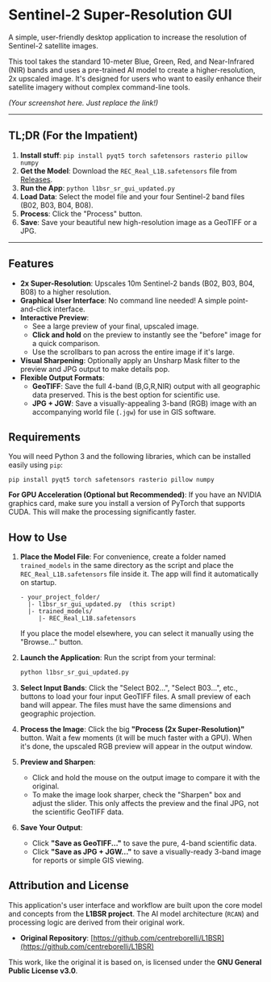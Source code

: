 # Sentinel-2 Super-Resolution GUI

A simple, user-friendly desktop application to increase the resolution of Sentinel-2 satellite images.

This tool takes the standard 10-meter Blue, Green, Red, and Near-Infrared (NIR) bands and uses a pre-trained AI model to create a higher-resolution, 2x upscaled image. It's designed for users who want to easily enhance their satellite imagery without complex command-line tools.


*(Your screenshot here. Just replace the link!)*

***

## TL;DR (For the Impatient)

1.  **Install stuff**: `pip install pyqt5 torch safetensors rasterio pillow numpy`
2.  **Get the Model**: Download the `REC_Real_L1B.safetensors` file from [Releases](https://github.com/Topping1/L1BSR-GUI/releases/download/alpha1/REC_Real_L1B.safetensors).
3.  **Run the App**: `python l1bsr_sr_gui_updated.py`
4.  **Load Data**: Select the model file and your four Sentinel-2 band files (B02, B03, B04, B08).
5.  **Process**: Click the "Process" button.
6.  **Save**: Save your beautiful new high-resolution image as a GeoTIFF or a JPG.

***

## Features

*   **2x Super-Resolution**: Upscales 10m Sentinel-2 bands (B02, B03, B04, B08) to a higher resolution.
*   **Graphical User Interface**: No command line needed! A simple point-and-click interface.
*   **Interactive Preview**:
    *   See a large preview of your final, upscaled image.
    *   **Click and hold** on the preview to instantly see the "before" image for a quick comparison.
    *   Use the scrollbars to pan across the entire image if it's large.
*   **Visual Sharpening**: Optionally apply an Unsharp Mask filter to the preview and JPG output to make details pop.
*   **Flexible Output Formats**:
    *   **GeoTIFF**: Save the full 4-band (B,G,R,NIR) output with all geographic data preserved. This is the best option for scientific use.
    *   **JPG + JGW**: Save a visually-appealing 3-band (RGB) image with an accompanying world file (`.jgw`) for use in GIS software.

## Requirements

You will need Python 3 and the following libraries, which can be installed easily using `pip`:

```
pip install pyqt5 torch safetensors rasterio pillow numpy
```
**For GPU Acceleration (Optional but Recommended)**: If you have an NVIDIA graphics card, make sure you install a version of PyTorch that supports CUDA. This will make the processing significantly faster.

## How to Use

1.  **Place the Model File**: For convenience, create a folder named `trained_models` in the same directory as the script and place the `REC_Real_L1B.safetensors` file inside it. The app will find it automatically on startup.
    ```
    - your_project_folder/
      |- l1bsr_sr_gui_updated.py  (this script)
      |- trained_models/
         |- REC_Real_L1B.safetensors
    ```
    If you place the model elsewhere, you can select it manually using the "Browse..." button.

2.  **Launch the Application**: Run the script from your terminal:
    ```bash
    python l1bsr_sr_gui_updated.py
    ```

3.  **Select Input Bands**: Click the "Select B02...", "Select B03...", etc., buttons to load your four input GeoTIFF files. A small preview of each band will appear. The files must have the same dimensions and geographic projection.

4.  **Process the Image**: Click the big **"Process (2x Super-Resolution)"** button. Wait a few moments (it will be much faster with a GPU). When it's done, the upscaled RGB preview will appear in the output window.

5.  **Preview and Sharpen**:
    *   Click and hold the mouse on the output image to compare it with the original.
    *   To make the image look sharper, check the "Sharpen" box and adjust the slider. This only affects the preview and the final JPG, not the scientific GeoTIFF data.

6.  **Save Your Output**:
    *   Click **"Save as GeoTIFF..."** to save the pure, 4-band scientific data.
    *   Click **"Save as JPG + JGW..."** to save a visually-ready 3-band image for reports or simple GIS viewing.

## Attribution and License

This application's user interface and workflow are built upon the core model and concepts from the **L1BSR project**. The AI model architecture (`RCAN`) and processing logic are derived from their original work.

*   **Original Repository**: [https://github.com/centreborelli/L1BSR](https://github.com/centreborelli/L1BSR)

This work, like the original it is based on, is licensed under the **GNU General Public License v3.0**.
